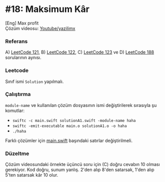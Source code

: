 # #18: Maksimum Kâr

[Eng] Max profit  
Çözüm videosu: [Youtube/yazilimx](https://youtu.be/GYjZJ34ONcM)

### Referans

A) [LeetCode 121](https://leetcode.com/problems/best-time-to-buy-and-sell-stock/), B) [LeetCode 122](https://leetcode.com/problems/best-time-to-buy-and-sell-stock-ii/), C) [LeetCode 123](https://leetcode.com/problems/best-time-to-buy-and-sell-stock-iii/) ve D) [LeetCode 188](https://leetcode.com/problems/best-time-to-buy-and-sell-stock-iv/) sorularının aynısı.

### Leetcode

Sınıf ismi `Solution` yapılmalı.

### Çalıştırma

`module-name` ve kullanılan çözüm dosyasının ismi değiştirilerek sırasıyla şu komutlar:

- `swiftc -c main.swift solutionA1.swift -module-name haha`
- `swiftc -emit-executable main.o solutionA1.o -o haha`
- `./haha`

Farklı çözümler için [main.swift](main.swift) başındaki satırlar değiştirilmeli.

### Düzeltme

Çözüm videosundaki örnekte üçüncü soru için (C) doğru cevabın 10 olması gerekiyor. Kod doğru, sunum yanlış. 2'den alıp 8'den satarsak, 1'den alıp 5'ten satarsak kâr 10 olur.
